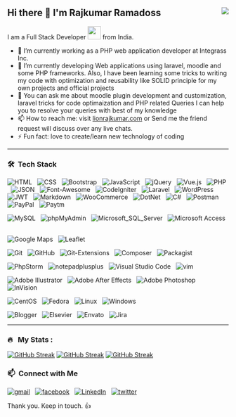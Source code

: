 ## Hi there 👋 I'm Rajkumar Ramadoss <img align="right" src="https://komarev.com/ghpvc/?username=lionrajkumar&color=269077">

I am a Full Stack Developer <img src="https://media.giphy.com/media/WUlplcMpOCEmTGBtBW/giphy.gif" width="30"> from India.

- 🔭 I’m currently working as a PHP web application developer at Integrass Inc.
- 🌱 I’m currently developing Web applications using laravel, moodle and some PHP frameworks. Also, I have been learning some tricks to writing my code with optimization and reusability like SOLID principle for my own projects and official projects
- 💬 You can ask me about moodle plugin development and customization, laravel tricks for code optimaization and PHP related Queries I can help you to resolve your queries with best of my knowledge
- 📫 How to reach me: visit [lionrajkumar.com](http://lionrajkumar.com) or Send me the friend request will discuss over any live chats.
- ⚡ Fun fact: love to create/learn new technology of coding

---

### 🛠 &nbsp;Tech Stack
![HTML](https://img.shields.io/badge/-HTML-0e3e55?style=flat&logo=HTML5) &nbsp;
![CSS](https://img.shields.io/badge/-CSS-0e3e55?style=flat&logo=CSS3&logoColor=1572B6) &nbsp;
![Bootstrap](https://img.shields.io/badge/-Bootstrap-0e3e55?style=flat&logo=bootstrap&logoColor=563D7C) &nbsp;
![JavaScript](https://img.shields.io/badge/-JavaScript-0e3e55?style=flat&logo=JavaScript) &nbsp;
![jQuery](https://img.shields.io/badge/-jQuery-0e3e55?style=flat&logo=jQuery) &nbsp;
![Vue.js](https://img.shields.io/badge/-Vue.js-0e3e55?style=flat&logo=Vue.js) &nbsp;
![PHP](https://img.shields.io/badge/-PHP-0e3e55?style=flat&logo=PHP) &nbsp;
![JSON](https://img.shields.io/badge/-JSON-0e3e55?style=flat&logo=JSON) &nbsp;
![Font-Awesome](https://img.shields.io/badge/-Font_Awesome-0e3e55?style=flat&logo=Font-Awesome) &nbsp;
![CodeIgniter](https://img.shields.io/badge/-CodeIgniter-0e3e55?style=flat&logo=CodeIgniter) &nbsp;
![Laravel](https://img.shields.io/badge/-Laravel-0e3e55?style=flat&logo=Laravel) &nbsp;
![WordPress](https://img.shields.io/badge/-WordPress-0e3e55?style=flat&logo=WordPress) &nbsp;
![JWT](https://img.shields.io/badge/-JSON_Web_Tokens-0e3e55?style=flat&logo=JSON-Web-Tokens) &nbsp;
![Markdown](https://img.shields.io/badge/-Markdown-0e3e55?style=flat&logo=markdown) &nbsp;
![WooCommerce](https://img.shields.io/badge/-WooCommerce-0e3e55?style=flat&logo=Woo) &nbsp;
![DotNet](https://img.shields.io/badge/-.NET-0e3e55?style=flat&logo=.NET) &nbsp;
![C#](https://img.shields.io/badge/-C_Sharp-0e3e55?style=flat&logo=C-Sharp) &nbsp;
![Postman](https://img.shields.io/badge/-Postman-0e3e55?style=flat&logo=Postman) &nbsp;
![PayPal](https://img.shields.io/badge/-PayPal-0e3e55?style=flat&logo=PayPal) &nbsp;
![Paytm](https://img.shields.io/badge/-Paytm-0e3e55?style=flat&logo=Paytm) &nbsp;

![MySQL](https://img.shields.io/badge/-MySQL-0e3e55?style=flat&logo=MySQL) &nbsp;
![phpMyAdmin](https://img.shields.io/badge/-phpMyAdmin-0e3e55?style=flat&logo=phpMyAdmin) &nbsp;
![Microsoft_SQL_Server](https://img.shields.io/badge/-Microsoft_SQL_Server-0e3e55?style=flat&logo=Microsoft-SQL-Server) &nbsp;
![Microsoft Access](https://img.shields.io/badge/-Microsoft_Access-0e3e55?style=flat&logo=Microsoft-Access) &nbsp;

![Google Maps](https://img.shields.io/badge/-Google_Maps-0e3e55?style=flat&logo=Google-Maps) &nbsp;
![Leaflet](https://img.shields.io/badge/-Leaflet.js-0e3e55?style=flat&logo=Leaflet) &nbsp;

![Git](https://img.shields.io/badge/-Git-0e3e55?style=flat&logo=git) &nbsp;
![GitHub](https://img.shields.io/badge/-GitHub-0e3e55?style=flat&logo=github) &nbsp;
![Git-Extensions](https://img.shields.io/badge/-Git_Extensions-0e3e55?style=flat&logo=Git-Extensions) &nbsp;
![Composer](https://img.shields.io/badge/-Composer-0e3e55?style=flat&logo=Composer) &nbsp;
![Packagist](https://img.shields.io/badge/-Packagist-0e3e55?style=flat&logo=Packagist) &nbsp;

![PhpStorm](https://img.shields.io/badge/-PhpStorm-0e3e55?style=flat&logo=PhpStorm) &nbsp;
![notepadplusplus](https://img.shields.io/badge/-Notepad++-0e3e55?style=flat&logo=notepadplusplus) &nbsp;
![Visual Studio Code](https://img.shields.io/badge/-Visual%20Studio%20Code-0e3e55?style=flat&logo=visual-studio-code&logoColor=007ACC) &nbsp;
![vim](https://img.shields.io/badge/-Vim-0e3e55?style=flat&logo=vim) &nbsp;

![Adobe Illustrator](https://img.shields.io/badge/-Adobe_Illustrator-0e3e55?style=flat&logo=adobe-illustrator) &nbsp;
![Adobe After Effects](https://img.shields.io/badge/-Adobe_After_Effects-0e3e55?style=flat&logo=Adobe-After-Effects) &nbsp;
![Adobe Photoshop](https://img.shields.io/badge/-Adobe_Photoshop-0e3e55?style=flat&logo=adobe-photoshop) &nbsp;
![InVision](https://img.shields.io/badge/-InVision-0e3e55?style=flat&logo=InVision) &nbsp;

![CentOS](https://img.shields.io/badge/-CentOS-0e3e55?style=flat&logo=CentOS) &nbsp;
![Fedora](https://img.shields.io/badge/-Fedora-0e3e55?style=flat&logo=Fedora) &nbsp;
![Linux](https://img.shields.io/badge/-Linux-0e3e55?style=flat&logo=Linux) &nbsp;
![Windows](https://img.shields.io/badge/-Windows-0e3e55?style=flat&logo=Windows) &nbsp;

![Blogger](https://img.shields.io/badge/-Blogger-0e3e55?style=flat&logo=Blogger) &nbsp;
![Elsevier](https://img.shields.io/badge/-Elsevier-0e3e55?style=flat&logo=Elsevier) &nbsp;
![Envato](https://img.shields.io/badge/-Envato-0e3e55?style=flat&logo=Envato) &nbsp;
![Jira](https://img.shields.io/badge/-Jira-0e3e55?style=flat&logo=Jira) &nbsp;

---

### 🔥 &nbsp; My Stats :
[![GitHub Streak](https://github-readme-streak-stats.herokuapp.com?user=lionrajkumar&theme=dark&date_format=M%20j%5B%2C%20Y%5D)](https://github.com/lionrajkumar)
[![GitHub Streak](https://github-readme-stats.vercel.app/api?username=lionrajkumar&theme=vision-friendly-dark&show_icons=true&count_private=true)](https://github.com/lionrajkumar)
[![GitHub Streak](https://github-readme-stats.vercel.app/api/top-langs/?username=lionrajkumar&layout=compact&theme=vision-friendly-dark&langs_count=8)](https://github.com/lionrajkumar)

### 📫 &nbsp;Connect with Me
[![gmail](https://img.shields.io/badge/-lionrajkumar@gmail.com-D14836?style=flat-square&logo=gmail&logoColor=white)](mailto:lionrajkumar@gmail.com) &nbsp;
[![facebook](https://img.shields.io/badge/-Rajkumar_Ramadoss-0e3e55?style=social&logo=facebook)](https://www.facebook.com/people/Rajkumar-Ramadoss/100001471411349/) &nbsp;
[![LinkedIn](https://img.shields.io/badge/-lionrajkumar-0e3e55?style=social&logo=LinkedIn&logoColor=0a66c2)](https://in.linkedin.com/in/lionrajkumar) &nbsp;
[![twitter](https://img.shields.io/twitter/follow/lionrajkumar_?style=social)](https://twitter.com/lionrajkumar_)


Thank you. Keep in touch. :+1:

<!--
**lionrajkumar/lionrajkumar** is a ✨ _special_ ✨ repository because its `README.md` (this file) appears on your GitHub profile.

Here are some ideas to get you started:

- 🔭 I’m currently working on ...
- 🌱 I’m currently learning ...
- 👯 I’m looking to collaborate on ...
- 🤔 I’m looking for help with ...
- 💬 Ask me about ...
- 📫 How to reach me: ...
- 😄 Pronouns: ...
- ⚡ Fun fact: ...
-->
